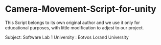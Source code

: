 # Camera-Movement-Script-for-unity

This Script belongs to its own original author and we use it only for educational purposes, with little modification to adjest to our project.

Subject: Software Lab 1 
University : Eotvos Lorand University
